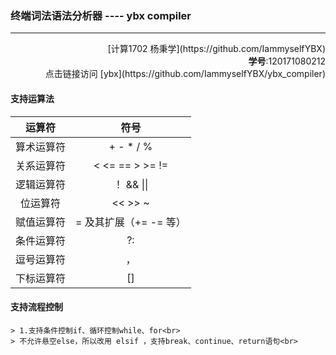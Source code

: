 ### 终端词法语法分析器 ---- ybx compiler
---
<p align="right"> [计算1702 杨秉学](https://github.com/IammyselfYBX) <br>
<b>学号</b>:120171080212 <br>
点击链接访问 [ybx](https://github.com/IammyselfYBX/ybx_compiler) </p>

#### 支持运算法
|    运算符    |               符号               |
|   :----:    |             :----:               |
| 算术运算符    |       +  -  *  /  %             |
| 关系运算符    |	<  <=   ==   >   >=   !=      |
| 逻辑运算符	|           ！  &&  \|\|          | - 取反
| 位运算符	    |        <<   >>   ~  |  ^  &     | ^ | & ~
| 赋值运算符    |	= 及其扩展（+= -= 等）          |   += -=
| 条件运算符    |	             ?:               | *
| 逗号运算符    |       	    ，                | *
| 下标运算符    |           	[]               |  *

#### 支持流程控制
    > 1.支持条件控制if、循环控制while、for<br>
    > 不允许悬空else，所以改用 elsif ，支持break、continue、return语句<br>
